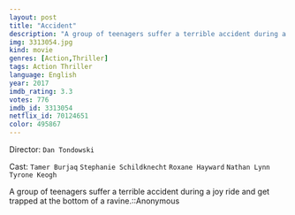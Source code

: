 ```yaml
---
layout: post
title: "Accident"
description: "A group of teenagers suffer a terrible accident during a joy ride and get trapped at the bottom of a ravine.::Anonymous.."
img: 3313054.jpg
kind: movie
genres: [Action,Thriller]
tags: Action Thriller 
language: English
year: 2017
imdb_rating: 3.3
votes: 776
imdb_id: 3313054
netflix_id: 70124651
color: 495867
---
```

Director: `Dan Tondowski`  

Cast: `Tamer Burjaq` `Stephanie Schildknecht` `Roxane Hayward` `Nathan Lynn` `Tyrone Keogh` 

A group of teenagers suffer a terrible accident during a joy ride and get trapped at the bottom of a ravine.::Anonymous